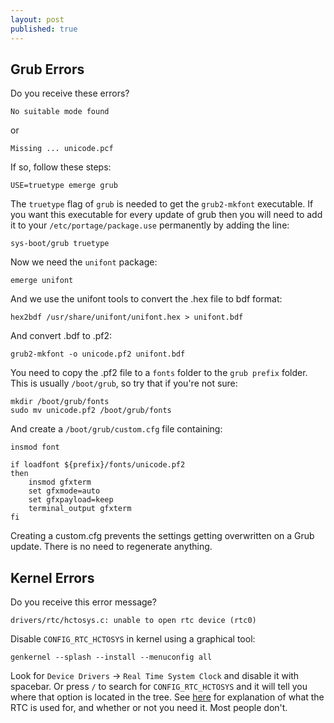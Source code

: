 ```yaml
---
layout: post
published: true
---
```


## Grub Errors

Do you receive these errors?

```
No suitable mode found
```

or

```
Missing ... unicode.pcf
```

If so, follow these steps:

```
USE=truetype emerge grub
```

The `truetype` flag of `grub` is needed to get the `grub2-mkfont` executable. If you want this executable for every update of grub then you will need to add it to your `/etc/portage/package.use` permanently by adding the line:

```
sys-boot/grub truetype
```

Now we need the `unifont` package:

```
emerge unifont
```

And we use the unifont tools to convert the .hex file to bdf format:

```
hex2bdf /usr/share/unifont/unifont.hex > unifont.bdf
```

And convert .bdf to .pf2:

```
grub2-mkfont -o unicode.pf2 unifont.bdf
```

You need to copy the .pf2 file to a `fonts` folder to the `grub prefix` folder. This is usually `/boot/grub`, so try that if you're not sure:

```
mkdir /boot/grub/fonts
sudo mv unicode.pf2 /boot/grub/fonts
```

And create a `/boot/grub/custom.cfg` file containing:

```
insmod font

if loadfont ${prefix}/fonts/unicode.pf2
then
    insmod gfxterm
    set gfxmode=auto
    set gfxpayload=keep
    terminal_output gfxterm
fi
```

Creating a custom.cfg prevents the settings getting overwritten on a Grub update. There is no need to regenerate anything.

## Kernel Errors

Do you receive this error message?

```
drivers/rtc/hctosys.c: unable to open rtc device (rtc0)
```

Disable `CONFIG_RTC_HCTOSYS` in kernel using a graphical tool:

```
genkernel --splash --install --menuconfig all
```

Look for `Device Drivers` -> `Real Time System Clock` and disable it with spacebar. Or press `/` to search for `CONFIG_RTC_HCTOSYS` and it will tell you where that option is located in the tree. See [here](https://github.com/raspberrypi/linux/issues/163) for explanation of what the RTC is used for, and whether or not you need it. Most people don't.